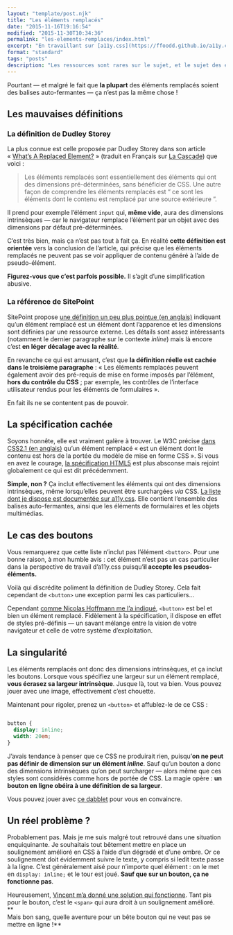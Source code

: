 ```yaml
---
layout: "template/post.njk"
title: "Les éléments remplacés"
date: "2015-11-16T19:16:54"
modified: "2015-11-30T10:34:36"
permalink: "les-elements-remplaces/index.html"
excerpt: "En travaillant sur [a11y.css](https://ffoodd.github.io/a11y.css/ 'a11y.css sur Github (en anglais)'), les balises auto-fermantes et éléments remplacés [mʼont causé quelques tracas](https://github.com/ffoodd/a11y.css/blob/master/README-fr.md#cas-particuliers-et-probl%C3%A8mes-connus). Jʼen remets une couche aujourdʼhui avec un cas particulier au sein de ces cas particuliers&nbsp;: les **boutons**."
format: "standard"
tags: "posts"
description: "Les ressources sont rares sur le sujet, et le sujet des éléments remplacés se mélange parfois avec celui des balises auto-fermantes."
---
```

Pourtant —&nbsp;et malgré le fait que **la plupart** des éléments remplacés soient des balises auto-fermantes&nbsp;— ça nʼest pas la même chose&nbsp;!

## Les mauvaises définitions

### La définition de Dudley Storey

La plus connue est celle proposée par Dudley Storey dans son article «&nbsp;[What’s A Replaced Element?](https://thenewcode.com/461/What-The-Heck-Is-A-Replaced-Element)&nbsp;» (traduit en Français sur [La Cascade](https://la-cascade.io/quest-ce-quun-element-remplace/)) que voici&nbsp;:

> Les éléments remplacés sont essentiellement des éléments qui ont des dimensions pré-déterminées, sans bénéficier de CSS. Une autre façon de comprendre les éléments remplacés est “&nbsp;ce sont les éléments dont le contenu est remplacé par une source extérieure&nbsp;”.

Il prend pour exemple lʼélément `input` qui, **même vide**, aura des dimensions intrinsèques —&nbsp;car le navigateur remplace lʼélément par un objet avec des dimensions par défaut pré-déterminées.

Cʼest très bien, mais ça nʼest pas tout à fait ça. En réalité **cette définition est orientée** vers la conclusion de lʼarticle, qui précise que les éléments remplacés ne peuvent pas se voir appliquer de contenu généré à lʼaide de pseudo-élément.

**Figurez-vous que cʼest parfois possible.** Il sʼagit dʼune simplification abusive.

### La référence de SitePoint

SitePoint propose [une définition un peu plus pointue (en anglais)](https://reference.sitepoint.com/css/replacedelements) indiquant quʼun élément remplacé est un élément dont lʼapparence et les dimensions sont définies par une ressource externe. Les détails sont assez intéressants (notamment le dernier paragraphe sur le contexte _inline_) mais là encore cʼest **en léger décalage avec la réalité**.

En revanche ce qui est amusant, cʼest que **la définition réelle est cachée dans le troisième paragraphe**&nbsp;: «&nbsp;Les éléments remplacés peuvent également avoir des pré-requis de mise en forme imposés par lʼélément, **hors du contrôle du CSS**&nbsp;; par exemple, les contrôles de lʼinterface utilisateur rendus pour les éléments de formulaires&nbsp;».

En fait ils ne se contentent pas de pouvoir.

## La spécification cachée

Soyons honnête, elle est vraiment galère à trouver. Le W3C précise [dans CSS2.1 (en anglais)](https://www.w3.org/TR/CSS21/conform.html#replaced-element) quʼun élément remplacé «&nbsp;est un élément dont le contenu est hors de la portée du modèle de mise en forme CSS&nbsp;». Si vous en avez le courage, [la spécification HTML5](https://www.w3.org/TR/html51/rendering.html#replaced-elements) est plus absconse mais rejoint globalement ce qui est dit précédemment.

**Simple, non&nbsp;?** Ça inclut effectivement les éléments qui ont des dimensions intrinsèques, même lorsquʼelles peuvent être surchargées _via_ CSS. [La liste dont je dispose est documentée sur a11y.css](https://github.com/ffoodd/a11y.css/blob/master/README-fr.md#cas-particuliers-et-problèmes-connus). Elle contient lʼensemble des balises auto-fermantes, ainsi que les éléments de formulaires et les objets multimédias.

## Le cas des boutons

Vous remarquerez que cette liste nʼinclut pas lʼélément `<button>`. Pour une bonne raison, à mon humble avis&nbsp;: cet élément nʼest pas un cas particulier dans la perspective de travail dʼa11y.css puisquʼ**il accepte les pseudos-éléments.**

Voilà qui discrédite poliment la définition de Dudley Storey. Cela fait cependant de `<button>` une exception parmi les cas particuliers…

Cependant [comme Nicolas Hoffmann me lʼa indiqué](https://twitter.com/Nico3333fr/status/666185952608567296), `<button>` est bel et bien un élément remplacé. Fidèlement à la spécification, il dispose en effet de styles pré-définis —&nbsp;un savant mélange entre la vision de votre navigateur et celle de votre système dʼexploitation.

## La singularité

Les éléments remplacés ont donc des dimensions intrinsèques, et ça inclut les boutons. Lorsque vous spécifiez une largeur sur un élément remplacé, **vous écrasez sa largeur intrinsèque**. Jusque là, tout va bien. Vous pouvez jouer avec une image, effectivement cʼest chouette.

Maintenant pour rigoler, prenez un `<button>` et affublez-le de ce CSS&nbsp;:

```css

button {
  display: inline;
  width: 20em;
}
```

Jʼavais tendance à penser que ce CSS ne produirait rien, puisquʼ**on ne peut pas définir de dimension sur un élément _inline_**. Sauf quʼun bouton a donc des dimensions intrinsèques quʼon peut surcharger —&nbsp;alors même que ces styles sont considérés comme hors de portée de CSS. La magie opère&nbsp;: **un bouton en ligne obéira à une définition de sa largeur**.

Vous pouvez jouer avec [ce dabblet](https://dabblet.com/gist/d94397d5d22a7cc9c1eb) pour vous en convaincre.

## Un réel problème&nbsp;?

Probablement pas. Mais je me suis malgré tout retrouvé dans une situation enquiquinante. Je souhaitais tout bêtement mettre en place un soulignement amélioré en CSS à lʼaide dʼun dégradé et dʼune ombre. Or ce soulignement doit évidemment suivre le texte, y compris si ledit texte passe à la ligne. Cʼest généralement aisé pour nʼimporte quel élément&nbsp;: on le met en `display: inline;` et le tour est joué. **Sauf que sur un bouton, ça ne fonctionne pas**.

Heureusement, [Vincent mʼa donné une solution qui fonctionne](https://twitter.com/htmlvv/status/666184830456078336). Tant pis pour le bouton, cʼest le `<span>` qui aura droit à un soulignement amélioré.  
**  
Mais bon sang, quelle aventure pour un bête bouton qui ne veut pas se mettre en ligne&nbsp;!**
